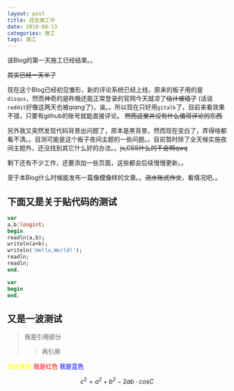 ```yaml
---
layout: post
title: 还在施工中
date: 2018-08-13
categories: 施工
tags: 施工
---
```

该Blog的第一天施工已经结束。。

~~其实已经一天半了~~

现在这个Blog已经初见雏形，新的评论系统已经上线，原来的板子用的是`disqus`，然而神奇的是昨晚还能正常登录的官网今天就凉了~~估计被墙了~~ (话说`reddit`好像这两天也被$qiang$了)，诶。。所以现在只好用`gitalk`了，目前来看效果不错，只要有github的账号就能直接评论。
~~然而这里并没有什么值得评论的东西~~

另外我又突然发现代码背景出问题了，原本是黑背景，然而现在变白了，弄得啥都看不清。。目测可能是这个板子夜间主题的一些问题。。目前暂时除了全天候实施夜间主题外，还没找到其它什么好的办法。。~~js,CSS什么的不会啊qwq~~

剩下还有不少工作，还要添加一些页面，这些都会后续慢慢更新。。

至于本Blog什么时候能发布一篇像模像样的文章。。~~流水账式作文~~，看情况吧。。

## 下面又是关于贴代码的测试

```pascal
var
a,b:longint;
begin
readln(a,b);
writeln(a+b);
writeln('Hello,World!');
readln;
readln;
end.
```

~~~pascal
var
begin
end.
~~~

## 又是一波测试

> 我是引用部分
>> 再引用

<font color=yellow>我是黄色</font>
<font color=red>我是红色</font>
<font color=blue>我是蓝色</font>

$$c^2=a^2+b^2-2ab·cosC$$

